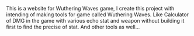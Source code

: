 This is a website for Wuthering Waves game, I create this project with intending of making tools for game called Wuthering Waves. 
Like Calculator of DMG in the game with various echo stat and weapon without building it first to find the precise of stat.
And other tools as well...
